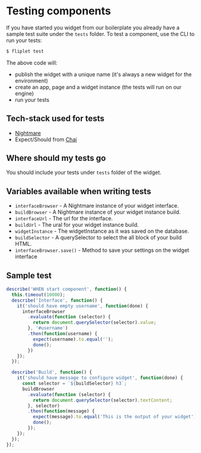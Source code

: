 # Testing components

If you have started you widget from our boilerplate you already have a sample test suite under the `tests` folder.
To test a component, use the CLI to run your tests:

```bash
$ fliplet test
```

The above code will:
 - publish the widget with a unique name (it's always a new widget for the environment)
 - create an app, page and a widget instance (the tests will run on our engine)
 - run your tests


## Tech-stack used for tests

- [Nightmare](http://nightmarejs.org)
- Expect/Should from [Chai](http://chaijs.com/)


## Where should my tests go

You should include your tests under `tests` folder of the widget.

## Variables available when writing tests

- `interfaceBrowser` - A Nightmare instance of your widget interface.
- `buildBrowser` - A Nightmare instance of your widget instance build.
- `interfaceUrl` - The url for the interface.
- `buildUrl` - The ural for your widget instance build.
- `widgetInstance` - The widgetInstance as it was saved on the database.
- `buildSelector` - A querySelector to select the all block of your build HTML.
- `interfaceBrowser.save()` - Method to save your settings on the widget interface

## Sample test

```js
describe('WHEN start component', function() {
  this.timeout(10000);
  describe('Interface', function() {
    it('should have empty username', function(done) {
      interfaceBrowser
        .evaluate(function (selector) {
          return document.querySelector(selector).value;
        }, '#username')
        .then(function(username) {
          expect(username).to.equal('');
          done();
        })
    });
  });

  describe('Build', function() {
    it('should have message to configure widget', function(done) {
      const selector = `${buildSelector} h3`;
      buildBrowser
        .evaluate(function (selector) {
          return document.querySelector(selector).textContent;
        }, selector)
        .then(function(message) {
          expect(message).to.equal('This is the output of your widget');
          done();
        });
    });
  });
});
```